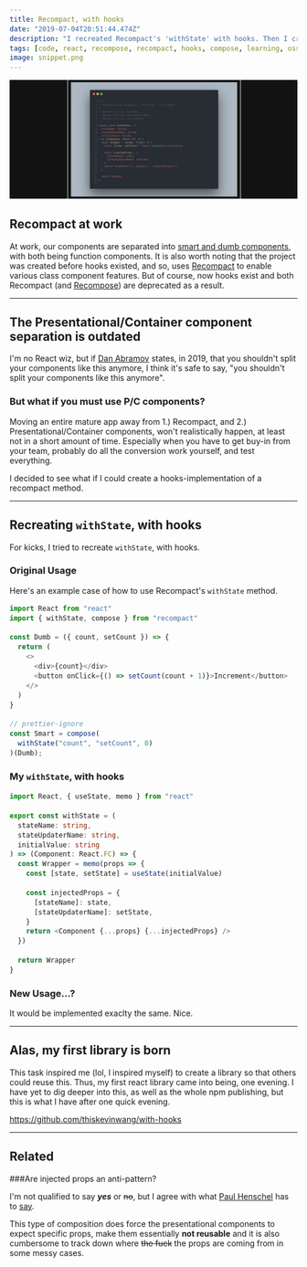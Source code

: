 ```yaml
---
title: Recompact, with hooks
date: "2019-07-04T20:51:44.474Z"
description: "I recreated Recompact's 'withState' with hooks. Then I created my own library. Injected props are bad and so is the Smart/Dumb component separation. GO HOOKS"
tags: [code, react, recompose, recompact, hooks, compose, learning, oss]
image: snippet.png
---
```


![snippet](./snippet.png)

## Recompact at work

At work, our components are separated into [smart and dumb components](https://medium.com/@dan_abramov/smart-and-dumb-components-7ca2f9a7c7d0), with both being function components. It is also worth noting that the project was created before hooks existed, and so, uses [Recompact](https://github.com/neoziro/recompact) to enable various class component features. But of course, now hooks exist and both Recompact (and [Recompose](https://github.com/acdlite/recompose)) are deprecated as a result.

---

## The Presentational/Container component separation is outdated

I'm no React wiz, but if [Dan Abramov](https://twitter.com/dan_abramov?lang=en) states, in 2019, that you shouldn't split your components like this anymore, I think it's safe to say, "you shouldn't split your components like this anymore".

### But what if you must use P/C components?

Moving an entire mature app away from 1.) Recompact, and 2.) Presentational/Container components, won't realistically happen, at least not in a short amount of time. Especially when you have to get buy-in from your team, probably do all the conversion work yourself, and test everything.

I decided to see what if I could create a hooks-implementation of a recompact method.

---

## Recreating `withState`, with hooks

For kicks, I tried to recreate `withState`, with hooks.

### Original Usage

Here's an example case of how to use Recompact's `withState` method.

```typescript
import React from "react"
import { withState, compose } from "recompact"

const Dumb = ({ count, setCount }) => {
  return (
    <>
      <div>{count}</div>
      <button onClick={() => setCount(count + 1)}>Increment</button>
    </>
  )
}

// prettier-ignore
const Smart = compose(
  withState("count", "setCount", 0)
)(Dumb);
```

### My `withState`, with hooks

```typescript
import React, { useState, memo } from "react"

export const withState = (
  stateName: string,
  stateUpdaterName: string,
  initialValue: string
) => (Component: React.FC) => {
  const Wrapper = memo(props => {
    const [state, setState] = useState(initialValue)

    const injectedProps = {
      [stateName]: state,
      [stateUpdaterName]: setState,
    }
    return <Component {...props} {...injectedProps} />
  })

  return Wrapper
}
```

### New Usage...?

It would be implemented exaclty the same. Nice.

---

## Alas, my first library is born

This task inspired me (lol, I inspired myself) to create a library so that others could reuse this. Thus, my first react library came into being, one evening. I have yet to dig deeper into this, as well as the whole npm publishing, but this is what I have after one quick evening.

https://github.com/thiskevinwang/with-hooks

---

## Related

###Are injected props an anti-pattern?

I'm not qualified to say _**yes**_ or ~~no~~, but I agree with what [Paul Henschel](https://twitter.com/0xca0a) has to [say](https://twitter.com/0xca0a/status/1147099945368993793).

This type of composition does force the presentational components to expect specific props, make them essentially **not reusable** and it is also cumbersome to track down where ~~the fuck~~ the props are coming from in some messy cases.
